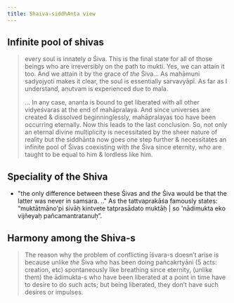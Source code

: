 ```yaml
---
title: Shaiva-siddhAnta view
---
```



## Infinite pool of shivas
>
> every soul is innately *a* Śiva. This is the final state for all of those beings who are irreversibly on the path to mukti. Yes, we can attain it too. And we attain it by the grace of *the* Śiva... As mahāmuni sadyojyoti makes it clear, the soul is essentially sarvavyāpī. As far as I understand, aṇutvam is experienced due to mala.
>
> ... In any case, ananta is bound to get liberated with all other vidyeśvaras at the end of mahāpralaya. And since universes are created & dissolved beginninglessly, mahāpralayas too have been occurring eternally. Now this leads to the last conclusion. So, not only an eternal divine multiplicity is necessitated by the sheer nature of reality but the siddhānta now goes one step further & necessitates an infinite pool of Śivas coexisting with *the* Śiva since eternity, who are taught to be equal to him & lordless like him.

## Speciality of the Shiva
- "the only difference between these Śivas and *the* Śiva would be that the latter was never in samsara. .." As the tattvaprakāśa famously states: “muktātmāno'pi śivāḥ kintvete tatprasādato muktāḥ | so 'nādimukta eko vijñeyaḥ pañcamantratanuḥ”.

## Harmony among the Shiva-s
> The reason why the problem of conflicting īśvara-s doesn’t arise is because unlike *the* Śiva who has been doing pañcakrtyāni (5 acts: creation, etc) spontaneously like breathing since eternity, (unlike them) the ādimukta-s who have been liberated at a point in time have to desire to do such acts; but being liberated, they don’t have such desires or impulses.

